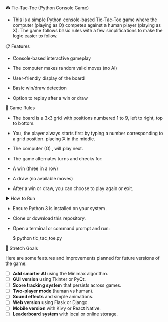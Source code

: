 🎮 Tic-Tac-Toe (Python Console Game)
- This is a simple Python console-based Tic-Tac-Toe game where the computer (playing as O) competes against a human player (playing as X). The game   follows basic rules with a few simplifications to make the logic easier to follow.

📋 Features
- Console-based interactive gameplay

- The computer makes random valid moves (no AI)

- User-friendly display of the board

- Basic win/draw detection

- Option to replay after a win or draw

📌 Game Rules
- The board is a 3x3 grid with positions numbered 1 to 9, left to right, top to bottom.

- You, the player always starts first by typing a number corresponding to a grid position.
 placing X in the middle.

- The computer (O) , will play next.

- The game alternates turns and checks for:

- A win (three in a row)

- A draw (no available moves)

- After a win or draw, you can choose to play again or exit.

▶️ How to Run
- Ensure Python 3 is installed on your system.

- Clone or download this repository.

- Open a terminal or command prompt and run:

   $ python tic_tac_toe.py


🚀 Stretch Goals

Here are some features and improvements planned for future versions of the game:

- [ ] **Add smarter AI** using the Minimax algorithm.
- [ ] **GUI version** using Tkinter or PyQt.
- [ ] **Score tracking system** that persists across games.
- [ ] **Two-player mode** (human vs human).
- [ ] **Sound effects** and simple animations.
- [ ] **Web version** using Flask or Django.
- [ ] **Mobile version** with Kivy or React Native.
- [ ] **Leaderboard system** with local or online storage.
